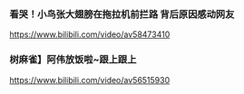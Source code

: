 ### 看哭！小鸟张大翅膀在拖拉机前拦路 背后原因感动网友
https://www.bilibili.com/video/av58473410
### 树麻雀】阿伟放饭啦~跟上跟上
https://www.bilibili.com/video/av56515930